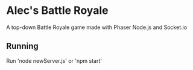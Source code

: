 # Alec's Battle Royale
A top-down Battle Royale game made with Phaser Node.js and Socket.io
## Running
Run 'node newServer.js' or 'npm start'